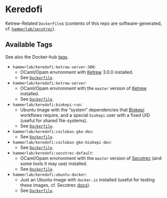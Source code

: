 Keredofi
========

Ketrew-Related `DockerFile`s (contents of this repo are software-generated, cf. 
[`hammerlab/secotrec`](https://github.com/hammerlab/secotrec)).

Available Tags
--------------

See also the Docker-hub [tags](https://hub.docker.com/r/hammerlab/keredofi/tags/).

* `hammerlab/keredofi:ketrew-server-300`:
    * OCaml/Opam environment with [Ketrew](https://github.com/hammerlab/ketrew) 3.0.0 installed.
    * See [`Dockerfile`](https://github.com/hammerlab/keredofi/blob/ketrew-server-300/Dockerfile).
* `hammerlab/keredofi:ketrew-server`:
    * OCaml/Opam environment with the `master` version of [Ketrew](https://github.com/hammerlab/ketrew) installed.
    * See [`Dockerfile`](https://github.com/hammerlab/keredofi/blob/ketrew-server/Dockerfile).
* `hammerlab/keredofi:biokepi-run`:
    * Ubuntu image with the “system” dependencies that [Biokepi](https://github.com/hammerlab/biokepi) workflows require, and a special `biokepi` user with a fixed UID (useful for shared file-systems).
    * See [`Dockerfile`](https://github.com/hammerlab/keredofi/blob/biokepi-run/Dockerfile).
* `hammerlab/keredofi:coclobas-gke-dev`:
    * See [`Dockerfile`](https://github.com/hammerlab/keredofi/blob/coclobas-gke-dev/Dockerfile).
* `hammerlab/keredofi:coclobas-gke-biokepi-dev`:
    * See [`Dockerfile`](https://github.com/hammerlab/keredofi/blob/coclobas-gke-biokepi-dev/Dockerfile).
* `hammerlab/keredofi:secotrec-default`:
    * OCaml/Opam environment with the `master` version of [Secotrec](https://github.com/hammerlab/secotrec) (and some tools it may use) installed.
    * See [`Dockerfile`](https://github.com/hammerlab/keredofi/blob/secotrec-default/Dockerfile).
* `hammerlab/keredofi:ubuntu-docker`:
    * Just an Ubuntu image with `docker.io` installed (useful for testing these images, cf. Secotrec [docs](https://github.com/hammerlab/secotrec#secotrec-make-dockerfiles)).
    * See [`Dockerfile`](https://github.com/hammerlab/keredofi/blob/ubuntu-docker/Dockerfile).
